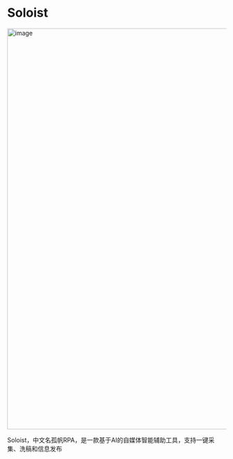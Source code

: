 # Soloist

<img width="921" alt="image" src="https://github.com/LinkedSea/Soloist/assets/16484499/741afd04-8932-41e2-9e35-ed7b37da2447">


Soloist，中文名孤帆RPA，是一款基于AI的自媒体智能辅助工具，支持一键采集、洗稿和信息发布

